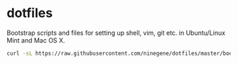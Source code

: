 # dotfiles
Bootstrap scripts and files for setting up shell, vim, git etc. in Ubuntu/Linux Mint and Mac OS X.

```bash
curl -sL https://raw.githubusercontent.com/ninegene/dotfiles/master/bootstrap.sh | bash -
```
